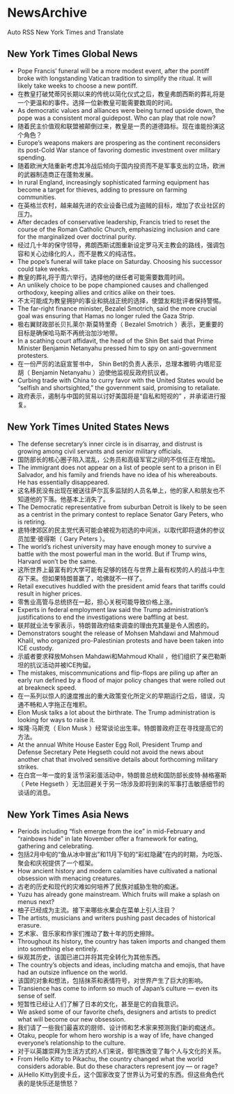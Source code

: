 # NewsArchive
Auto RSS New York Times and Translate

## New York Times Global News
* Pope Francis’ funeral will be a more modest event, after the pontiff broke with longstanding Vatican tradition to simplify the ritual. It will likely take weeks to choose a new pontiff.
* 在教皇打破梵蒂冈长期以来的传统以简化仪式之后，教皇弗朗西斯的葬礼将是一个更温和的事件。选择一位新教皇可能需要数周的时间。
* As democratic values and alliances were being turned upside down, the pope was a consistent moral guidepost. Who can play that role now?
* 随着民主价值观和联盟被颠倒过来，教皇是一贯的道德路标。现在谁能扮演这个角色？
* Europe’s weapons makers are prospering as the continent reconsiders its post-Cold War stance of favoring domestic investment over military spending.
* 随着欧洲大陆重新考虑其冷战后倾向于国内投资而不是军事支出的立场，欧洲的武器制造商正在蓬勃发展。
* In rural England, increasingly sophisticated farming equipment has become a target for thieves, adding to pressure on farming communities.
* 在英格兰农村，越来越先进的农业设备已成为盗贼的目标，增加了农业社区的压力。
* After decades of conservative leadership, Francis tried to reset the course of the Roman Catholic Church, emphasizing inclusion and care for the marginalized over doctrinal purity.
* 经过几十年的保守领导，弗朗西斯试图重新设定罗马天主教会的路线，强调包容和关心边缘化的人，而不是教义的纯洁性。
* The pope’s funeral will take place on Saturday. Choosing his successor could take weeks.
* 教皇的葬礼将于周六举行。选择他的继任者可能需要数周时间。
* An unlikely choice to be pope championed causes and challenged orthodoxy, keeping allies and critics alike on their toes.
* 不太可能成为教皇拥护的事业和挑战正统的选择，使盟友和批评者保持警惕。
* The far-right finance minister, Bezalel Smotrich, said the more crucial goal was ensuring that Hamas no longer ruled the Gaza Strip.
* 极右翼财政部长贝扎莱尔·斯莫特里奇（ Bezalel Smotrich ）表示，更重要的目标是确保哈马斯不再统治加沙地带。
* In a scathing court affidavit, the head of the Shin Bet said that Prime Minister Benjamin Netanyahu pressed him to spy on anti-government protesters.
* 在一份严厉的法庭宣誓书中， Shin Bet的负责人表示，总理本雅明·内塔尼亚胡（ Benjamin Netanyahu ）迫使他监视反政府抗议者。
* Curbing trade with China to curry favor with the United States would be “selfish and shortsighted,” the government said, promising to retaliate.
* 政府表示，遏制与中国的贸易以讨好美国将是“自私和短视的” ，并承诺进行报复。

## New York Times United States News
* The defense secretary’s inner circle is in disarray, and distrust is growing among civil servants and senior military officials.
* 国防部长的核心圈子陷入混乱，公务员和高级军官之间的不信任正在增加。
* The immigrant does not appear on a list of people sent to a prison in El Salvador, and his family and friends have no idea of his whereabouts. He has essentially disappeared.
* 这名移民没有出现在被送往萨尔瓦多监狱的人员名单上，他的家人和朋友也不知道他的下落。他基本上消失了。
* The Democratic representative from suburban Detroit is likely to be seen as a centrist in the primary contest to replace Senator Gary Peters, who is retiring.
* 底特律郊区的民主党代表可能会被视为初选的中间派，以取代即将退休的参议员加里·彼得斯（ Gary Peters ）。
* The world’s richest university may have enough money to survive a battle with the most powerful man in the world. But if Trump wins, Harvard won’t be the same.
* 这所世界上最富有的大学可能有足够的钱在与世界上最有权势的人的战斗中生存下来。但如果特朗普赢了，哈佛就不一样了。
* Retail executives huddled with the president amid fears that tariffs could result in higher prices.
* 零售业高管与总统挤在一起，担心关税可能导致价格上涨。
* Experts in federal employment law said the Trump administration’s justifications to end the investigations were baffling at best.
* 联邦就业法专家表示，特朗普政府结束调查的理由充其量是令人困惑的。
* Demonstrators sought the release of Mohsen Mahdawi and Mahmoud Khalil, who organized pro-Palestinian protests and have been taken into ICE custody.
* 示威者要求释放Mohsen Mahdawi和Mahmoud Khalil ，他们组织了亲巴勒斯坦的抗议活动并被ICE拘留。
* The mistakes, miscommunications and flip-flops are piling up after an early run defined by a flood of major policy changes that were rolled out at breakneck speed.
* 在一系列以惊人的速度推出的重大政策变化所定义的早期运行之后，错误，沟通不畅和人字拖正在堆积。
* Elon Musk talks a lot about the birthrate. The Trump administration is looking for ways to raise it.
* 埃隆·马斯克（ Elon Musk ）经常谈论出生率。特朗普政府正在寻找提高它的方法。
* At the annual White House Easter Egg Roll, President Trump and Defense Secretary Pete Hegseth could not avoid the news about another chat that involved sensitive details about forthcoming military strikes.
* 在白宫一年一度的复活节滚彩蛋活动中，特朗普总统和国防部长皮特·赫格塞斯（ Pete Hegseth ）无法回避关于另一场涉及即将到来的军事打击敏感细节的谈话的消息。

## New York Times Asia News
* Periods including “fish emerge from the ice” in mid-February and “rainbows hide” in late November offer a framework for eating, gathering and celebrating.
* 包括2月中旬的“鱼从冰中冒出”和11月下旬的“彩虹隐藏”在内的时期，为吃饭、聚会和庆祝提供了一个框架。
* How ancient history and modern calamities have cultivated a national obsession with menacing creatures.
* 古老的历史和现代的灾难如何培养了民族对威胁生物的痴迷。
* Yuzu has already gone mainstream. Which fruits will make a splash on menus next?
* 柚子已经成为主流。接下来哪些水果会在菜单上引人注目？
* The artists, musicians and writers pushing past decades of historical erasure.
* 艺术家、音乐家和作家们推动了数十年的历史擦除。
* Throughout its history, the country has taken imports and changed them into something else entirely.
* 纵观其历史，该国已进口并将其完全转化为其他东西。
* The country’s objects and ideas, including matcha and emojis, that have had an outsize influence on the world.
* 该国的对象和想法，包括抹茶和表情符号，对世界产生了巨大的影响。
* Transience has come to inform so much of Japan’s culture — even its sense of self.
* 短暂性已经让人们了解了日本的文化，甚至是它的自我意识。
* We asked some of our favorite chefs, designers and artists to predict what will become our new obsession.
* 我们请了一些我们最喜欢的厨师、设计师和艺术家来预测我们新的痴迷点。
* Otaku, people for whom hero worship is a way of life, have changed everyone’s relationship to the culture.
* 对于以英雄崇拜为生活方式的人们来说，御宅族改变了每个人与文化的关系。
* From Hello Kitty to Pikachu, the country changed what the world considers adorable. But do these characters represent joy — or rage?
* 从Hello Kitty到皮卡丘，这个国家改变了世界认为可爱的东西。但这些角色代表的是快乐还是愤怒？

